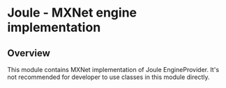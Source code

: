 Joule - MXNet engine implementation
===================================

## Overview

This module contains MXNet implementation of Joule EngineProvider. It's not recommended for developer
to use classes in this module directly.
